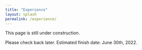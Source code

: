 ```yaml
---
title: "Experience"
layout: splash
permalink: /experience/
---
```


This page is still under construction.

Please check back later. Estimated finish date: June 30th, 2022.